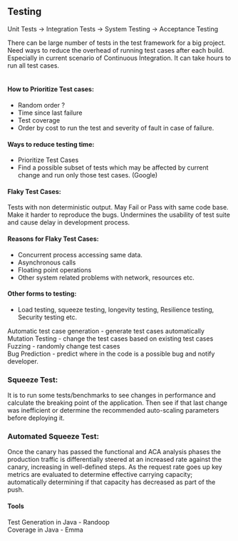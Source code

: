 ## Testing

Unit Tests -> Integration Tests -> System Testing -> Acceptance Testing <br />

There can be large number of tests in the test framework for a big project. Need ways to reduce the overhead of running test cases after each build. Especially in current scenario of Continuous Integration. It can take hours to run all test cases.<br />
<br />
#### How to Prioritize Test cases:
- Random order ?
- Time since last failure
- Test coverage
- Order by cost to run the test and severity of fault in case of failure.

#### Ways to reduce testing time:
- Prioritize Test Cases
- Find a possible subset of tests which may be affected by current change and run only those test cases. (Google)

#### Flaky Test Cases:<br />
Tests with non deterministic output. May Fail or Pass with same code base. Make it harder to reproduce the bugs. Undermines the usability of test suite and cause delay in development process.<br />

#### Reasons for Flaky Test Cases:<br />
- Concurrent process accessing same data.
- Asynchronous calls
- Floating point operations
- Other system related problems with network, resources etc.

#### Other forms to testing:
- Load testing, squeeze testing, longevity testing, Resilience testing, Security testing etc.

Automatic test case generation - generate test cases automatically<br />
Mutation Testing - change the test cases based on existing test cases<br />
Fuzzing - randomly change test cases<br />
Bug Prediction - predict where in the code is a possible bug and notify developer.<br />

### Squeeze Test:
It is to run some tests/benchmarks to see changes in performance and calculate the breaking point of the application. Then see if that last change was inefficient or determine the recommended auto-scaling parameters before deploying it.

### Automated Squeeze Test:
Once the canary has passed the functional and ACA analysis phases the production traffic is differentially steered at an increased rate against the canary, increasing in well-defined steps. As the request rate goes up key metrics are evaluated to determine effective carrying capacity; automatically determining if that capacity has decreased as part of the push.

#### Tools
Test Generation in Java - Randoop<br />
Coverage in Java - Emma<br />